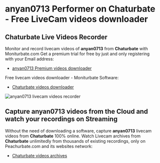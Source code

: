 # anyan0713 Performer on Chaturbate - Free LiveCam videos downloader

## Chaturbate Live Videos Recorder

Monitor and record livecam videos of **anyan0713** from **Chaturbate** with Moniturbate.com
Get a premium trial for free by just and only registering with your Email address:
* [anyan0713 Premium videos downloader](https://moniturbate.com/request-demo-licence-key.html)

Free livecam videos downloader - Moniturbate Software:
* [Chaturbate videos downloader](https://moniturbate.com/moniturbate-download-software.html)

![anyan0713 livecam videos recorder](https://peachurnet.com/templates/moniturbate-software.png)


## Capture anyan0713 videos from the Cloud and watch your recordings on Streaming

Without the need of downloading a software, capture **anyan0713** livecam videos from **Chaturbate** 100% online.
Watch Livecam archives from **Chaturbate** unlimitedly from thousands of existing recordings, only on Peachurbate.com and its websites network:
* [Chaturbate videos archives](https://peachurnet.com/)